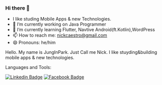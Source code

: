 ### Hi there 👋

- I like studing Mobile Apps & new Technologies.
- 🔭 I’m currently working on Java Programmer
- 🌱 I’m currently learning Flutter, Navtive Android(ft.Kotlin),WordPress
- 📫 How to reach me: nickcaestro@gmail.com
- 😄 Pronouns: he/him

Hello.
My name is JungInPark. Just Call me Nick.
I like stuyding&building mobile apps & new technologies.


Languages and Tools:


[![Linkedin Badge](https://img.shields.io/badge/-LinkedIn-blue?style=flat-square&logo=Linkedin&logoColor=white&link=https://www.linkedin.com/in/park-jungin-23550914/)](https://www.linkedin.com/in/park-jungin-23550914/)
[![Facebook Badge](https://img.shields.io/badge/facebook-1877f2?style=flat-square&logo=facebook&logoColor=white&link=https://www.facebook.com/nickcaestro)](https://www.facebook.com/nickcaestro)



<!--
**nickcaestro/nickcaestro** is a ✨ _special_ ✨ repository because its `README.md` (this file) appears on your GitHub profile.

Here are some ideas to get you started:

- 🔭 I’m currently working on ...
- 🌱 I’m currently learning ...
- 👯 I’m looking to collaborate on ...
- 🤔 I’m looking for help with ...
- 💬 Ask me about ...
- 📫 How to reach me: ...
- 😄 Pronouns: ...
- ⚡ Fun fact: ...
-->
